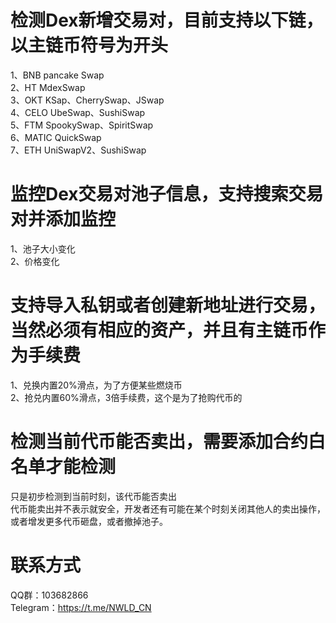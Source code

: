 # 检测Dex新增交易对，目前支持以下链，以主链币符号为开头
1、BNB pancake Swap<br/>
2、HT MdexSwap<br/>
3、OKT KSap、CherrySwap、JSwap<br/>
4、CELO UbeSwap、SushiSwap<br/>
5、FTM SpookySwap、SpiritSwap<br/>
6、MATIC QuickSwap<br/>
7、ETH UniSwapV2、SushiSwap<br/>
# 监控Dex交易对池子信息，支持搜索交易对并添加监控
1、池子大小变化<br/>
2、价格变化<br/>
# 支持导入私钥或者创建新地址进行交易，当然必须有相应的资产，并且有主链币作为手续费
1、兑换内置20%滑点，为了方便某些燃烧币<br/>
2、抢兑内置60%滑点，3倍手续费，这个是为了抢购代币的<br/>
# 检测当前代币能否卖出，需要添加合约白名单才能检测
只是初步检测到当前时刻，该代币能否卖出<br/>
代币能卖出并不表示就安全，开发者还有可能在某个时刻关闭其他人的卖出操作，或者增发更多代币砸盘，或者撤掉池子。<br/>
# 联系方式
QQ群：103682866<br/>
Telegram：https://t.me/NWLD_CN
